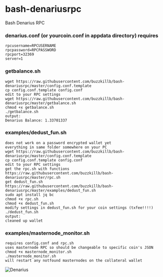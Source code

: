 # bash-denariusrpc
Bash Denarius RPC

### denarius.conf (or yourcoin.conf in appdata directory) requires 
```
rpcusername=RPCUSERNAME
rpcpassword=RPCPASSWORD
rpcport=32369
server=1
```

### getbalance.sh  
```
wget https://raw.githubusercontent.com/buzzkillb/bash-denariusrpc/master/config.conf.template
cp config.conf.template config.conf
edit to your RPC settings
wget https://raw.githubusercontent.com/buzzkillb/bash-denariusrpc/master/getbalance.sh
chmod +x getbalance.sh
./getbalance.sh
output:
Denarius Balance: 1.33701337
```
### examples/dedust_fun.sh
```
does not work on a password encrypted wallet yet
everything in same folder somewhere on your PC
wget https://raw.githubusercontent.com/buzzkillb/bash-denariusrpc/master/config.conf.template
cp config.conf.template config.conf
edit to your RPC settings
get the rpc.sh with functions
https://raw.githubusercontent.com/buzzkillb/bash-denariusrpc/master/rpc.sh
get dedust_fun.sh
https://raw.githubusercontent.com/buzzkillb/bash-denariusrpc/master/examples/dedust_fun.sh
sudo apt install jq bc
chmod +x rpc.sh
chmod +x dedust_fun.sh
modify settings in dedust_fun.sh for your coin settings (txfee!!!!)
./dedust_fun.sh
output:
cleaned up wallet
```  

### examples/masternode_monitor.sh
```
requires config.conf and rpc.sh
uses masternode RPC so should be changeable to specific coin's JSON
chmod +x masternode_monitor.sh
./masternode_monitor.sh
will restart any notfound masternodes on the collateral wallet
```
![Denarius](https://github.com/buzzkillb/D-explorer/blob/master/public/images/denarius.gif)
